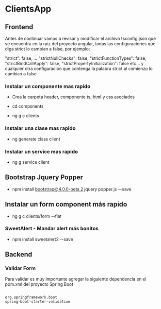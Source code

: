 # ClientsApp


## Frontend

Antes de continuar vamos a revisar y modificar el archivo tsconfig.json que se encuentra en la raíz del proyecto angular, todas las configuraciones que diga strict lo cambian a false, por ejemplo:

"strict": false,
...
"strictNullChecks": false,
"strictFunctionTypes": false,
"strictBindCallApply": false,
"strictPropertyInitialization": false 
etc... y cualquier otra configuración que contenga la palabra strict al comienzo lo cambian a false

### Instalar un componente mas rapido
- Crea la carpeta header, componente ts, html y css asociados

- cd components
- ng g c clients

### Instalar una clase mas rapido
- ng generate class client

### Instalar un service mas rapido
- ng g service client

## Bootstrap Jquery Popper
- npm install bootstrap@4.0.0-beta.2 jquery popper.js --save

## Instalar un form component más rapido
- ng g c clients/form --flat

### SweetAlert - Mandar alert más bonitos
- npm install sweetalert2 --save

## Backend

### Validar Form
Para validar es muy importante agregar la siguiente dependencia en el pom.xml del proyecto Spring Boot
	<pre><code>
	<dependency>
		<groupId>org.springframework.boot</groupId>
		<artifactId>spring-boot-starter-validation</artifactId>
	</dependency>
	</code></pre>
